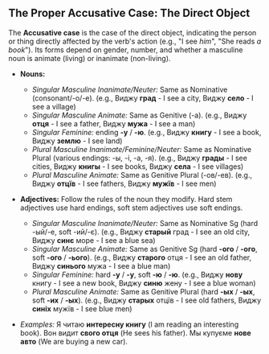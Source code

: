 ## The Proper Accusative Case: The Direct Object

The __Accusative case__ is the case of the direct object, indicating the person or thing directly affected by the verb's action (e.g., "I see _him_", "She reads _a book_"). Its forms depend on gender, number, and whether a masculine noun is animate (living) or inanimate (non-living).

*   __Nouns:__
    
    *   _Singular Masculine Inanimate/Neuter:_ Same as Nominative (consonant/-о/-е). (e.g., Виджу __град__ - I see a city, Виджу __село__ - I see a village)
    *   _Singular Masculine Animate:_ Same as Genitive (-а). (e.g., Виджу __отця__ - I see a father, Виджу __мужа__ - I see a man)
    *   _Singular Feminine:_ ending __-у__ / __-ю__. (e.g., Виджу __книгу__ - I see a book, Виджу __землю__ - I see land)
    *   _Plural Masculine Inanimate/Feminine/Neuter:_ Same as Nominative Plural (various endings: -ы, -і, -а, -я). (e.g., Виджу __грады__ - I see cities, Виджу __книгы__ - I see books, Виджу __села__ - I see villages)
    *   _Plural Masculine Animate:_ Same as Genitive Plural (-ов/-ев). (e.g., Виджу __отцїв__ - I see fathers, Виджу __мужїв__ - I see men)
    
    
    
*   __Adjectives:__ Follow the rules of the noun they modify. Hard stem adjectives use hard endings, soft stem adjectives use soft endings.
    
    *   _Singular Masculine Inanimate/Neuter:_ Same as Nominative Sg (hard -ый/-е, soft -ий/-є). (e.g., Виджу __старый__ град - I see an old city, Виджу __синє__ море - I see a blue sea)
    *   _Singular Masculine Animate:_ Same as Genitive Sg (hard __-ого__ / __-ого__, soft __-ого__ / __-ього__). (e.g., Виджу __старого__ отця - I see an old father, Виджу __синього__ мужа - I see a blue man)
    *   _Singular Feminine:_ hard __-у__ / __-у__, soft __-ю__ / __-ю__. (e.g., Виджу __нову__ книгу - I see a new book, Виджу __синю__ жену - I see a blue woman)
    *   _Plural Masculine Animate:_ Same as Genitive Plural (hard __-ых__ / __-ых__, soft __-их__ / __-ых__). (e.g., Виджу __старых__ отцїв - I see old fathers, Виджу __синіх__ мужїв - I see blue men)
    
    
    
*   _Examples:_ Я читаю __интересну книгу__ (I am reading an interesting book). Вон видит __свого отця__ (He sees his father). Мы купуєме __нове авто__ (We are buying a new car).